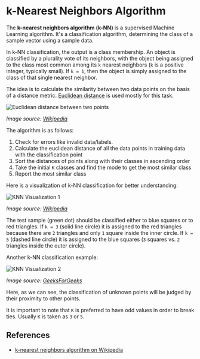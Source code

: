 # k-Nearest Neighbors Algorithm

The **k-nearest neighbors algorithm (k-NN)** is a supervised Machine Learning algorithm. It's a classification algorithm, determining the class of a sample vector using a sample data.

In k-NN classification, the output is a class membership. An object is classified by a plurality vote of its neighbors, with the object being assigned to the class most common among its `k` nearest neighbors (`k` is a positive integer, typically small). If `k = 1`, then the object is simply assigned to the class of that single nearest neighbor.

The idea is to calculate the similarity between two data points on the basis of a distance metric. [Euclidean distance](https://en.wikipedia.org/wiki/Euclidean_distance) is used mostly for this task.

![Euclidean distance between two points](https://upload.wikimedia.org/wikipedia/commons/5/55/Euclidean_distance_2d.svg)

_Image source: [Wikipedia](https://en.wikipedia.org/wiki/Euclidean_distance)_

The algorithm is as follows:

1. Check for errors like invalid data/labels.
2. Calculate the euclidean distance of all the data points in training data with the classification point
3. Sort the distances of points along with their classes in ascending order
4. Take the initial `K` classes and find the mode to get the most similar class
5. Report the most similar class

Here is a visualization of k-NN classification for better understanding:

![KNN Visualization 1](https://upload.wikimedia.org/wikipedia/commons/e/e7/KnnClassification.svg)

_Image source: [Wikipedia](https://en.wikipedia.org/wiki/K-nearest_neighbors_algorithm)_

The test sample (green dot) should be classified either to blue squares or to red triangles. If `k = 3` (solid line circle) it is assigned to the red triangles because there are `2` triangles and only `1` square inside the inner circle. If `k = 5` (dashed line circle) it is assigned to the blue squares (`3` squares vs. `2` triangles inside the outer circle).

Another k-NN classification example:

![KNN Visualization 2](https://media.geeksforgeeks.org/wp-content/uploads/graph2-2.png)

_Image source: [GeeksForGeeks](https://media.geeksforgeeks.org/wp-content/uploads/graph2-2.png)_

Here, as we can see, the classification of unknown points will be judged by their proximity to other points.

It is important to note that `K` is preferred to have odd values in order to break ties. Usually `K` is taken as `3` or `5`.

## References

-   [k-nearest neighbors algorithm on Wikipedia](https://en.wikipedia.org/wiki/K-nearest_neighbors_algorithm)
